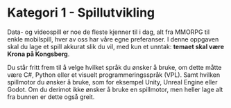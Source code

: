# Kategori 1 - Spillutvikling
Data- og videospill er noe de fleste kjenner til i dag, alt fra MMORPG til enkle mobilspill, hver av oss har våre egne preferanser. I denne oppgaven skal du lage et spill akkurat slik du vil, med kun et unntak: **temaet skal være Krona på Kongsberg**. 

Du står fritt frem til å velge hvilket språk du ønsker å bruke, om dette måtte være C#, Python eller et visuelt programmeringsspråk (VPL). Samt hvilken spillmotor du ønsker å bruke, som for eksempel Unity, Unreal Engine eller Godot. Om du derimot ikke ønsker å bruke en spillmotor, men heller lage alt fra bunnen er dette også greit.

